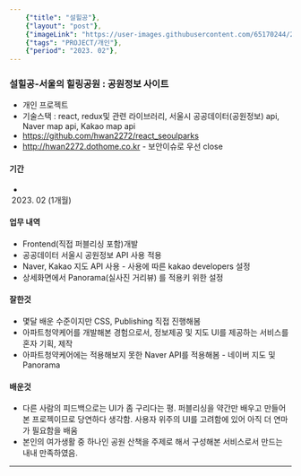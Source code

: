 ```yaml
---
    {"title": "설힐공"},
    {"layout": "post"},
    {"imageLink": "https://user-images.githubusercontent.com/65170244/222340777-d708c892-ae1f-48ec-986b-5ad8a2b06096.png"},
    {"tags": "PROJECT/개인"},
    {"period": "2023. 02"},
---
```


### 설힐공-서울의 힐링공원 : 공원정보 사이트

- 개인 프로젝트
- 기술스택 : react, redux및 관련 라이브러리, 서울시 공공데이터(공원정보) api, Naver map api, Kakao map api
- https://github.com/hwan2272/react_seoulparks
- http://hwan2272.dothome.co.kr - 보안이슈로 우선 close

#### 기간

- 2023. 02 (1개월)

#### 업무 내역

- Frontend(직접 퍼블리싱 포함)개발
- 공공데이터 서울시 공원정보 API 사용 적용
- Naver, Kakao 지도 API 사용 - 사용에 따른 kakao developers 설정
- 상세화면에서 Panorama(실사진 거리뷰) 를 적용키 위한 설정

#### 잘한것

- 몇달 배운 수준이지만 CSS, Publishing 직접 진행해봄
- 아파트청약케어를 개발해본 경험으로서, 정보제공 및 지도 UI를 제공하는 서비스를 혼자 기획, 제작
- 아파트청약케어에는 적용해보지 못한 Naver API를 적용해봄 - 네이버 지도 및 Panorama

#### 배운것

- 다른 사람의 피드백으로는 UI가 좀 구리다는 평. 퍼블리싱을 약간만 배우고 만들어본 프로젝이므로 당연하다 생각함. 사용자 위주의 UI를 고려함에 있어 아직 더 연마가 필요함을 배움
- 본인의 여가생활 중 하나인 공원 산책을 주제로 해서 구성해본 서비스로서 만드는 내내 만족하였음.

---
